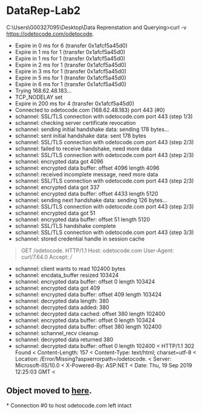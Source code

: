 
# DataRep-Lab2


C:\Users\G00327095\Desktop\Data Reprenstation and Querying>curl -v https://odetocode.com/odetocode.
* Expire in 0 ms for 6 (transfer 0x1afcf5a45d0)
* Expire in 1 ms for 1 (transfer 0x1afcf5a45d0)
* Expire in 1 ms for 1 (transfer 0x1afcf5a45d0)
* Expire in 2 ms for 1 (transfer 0x1afcf5a45d0)
* Expire in 3 ms for 1 (transfer 0x1afcf5a45d0)
* Expire in 5 ms for 1 (transfer 0x1afcf5a45d0)
* Expire in 6 ms for 1 (transfer 0x1afcf5a45d0)
*   Trying 168.62.48.183...
* TCP_NODELAY set
* Expire in 200 ms for 4 (transfer 0x1afcf5a45d0)
* Connected to odetocode.com (168.62.48.183) port 443 (#0)
* schannel: SSL/TLS connection with odetocode.com port 443 (step 1/3)
* schannel: checking server certificate revocation
* schannel: sending initial handshake data: sending 178 bytes...
* schannel: sent initial handshake data: sent 178 bytes
* schannel: SSL/TLS connection with odetocode.com port 443 (step 2/3)
* schannel: failed to receive handshake, need more data
* schannel: SSL/TLS connection with odetocode.com port 443 (step 2/3)
* schannel: encrypted data got 4096
* schannel: encrypted data buffer: offset 4096 length 4096
* schannel: received incomplete message, need more data
* schannel: SSL/TLS connection with odetocode.com port 443 (step 2/3)
* schannel: encrypted data got 337
* schannel: encrypted data buffer: offset 4433 length 5120
* schannel: sending next handshake data: sending 126 bytes...
* schannel: SSL/TLS connection with odetocode.com port 443 (step 2/3)
* schannel: encrypted data got 51
* schannel: encrypted data buffer: offset 51 length 5120
* schannel: SSL/TLS handshake complete
* schannel: SSL/TLS connection with odetocode.com port 443 (step 3/3)
* schannel: stored credential handle in session cache
> GET /odetocode. HTTP/1.1
> Host: odetocode.com
> User-Agent: curl/7.64.0
> Accept: */*
>
* schannel: client wants to read 102400 bytes
* schannel: encdata_buffer resized 103424
* schannel: encrypted data buffer: offset 0 length 103424
* schannel: encrypted data got 409
* schannel: encrypted data buffer: offset 409 length 103424
* schannel: decrypted data length: 380
* schannel: decrypted data added: 380
* schannel: decrypted data cached: offset 380 length 102400
* schannel: encrypted data buffer: offset 0 length 103424
* schannel: decrypted data buffer: offset 380 length 102400
* schannel: schannel_recv cleanup
* schannel: decrypted data returned 380
* schannel: decrypted data buffer: offset 0 length 102400
< HTTP/1.1 302 Found
< Content-Length: 157
< Content-Type: text/html; charset=utf-8
< Location: /Error/Missing?aspxerrorpath=/odetocode.
< Server: Microsoft-IIS/10.0
< X-Powered-By: ASP.NET
< Date: Thu, 19 Sep 2019 12:25:03 GMT
<
<html><head><title>Object moved</title></head><body>
<h2>Object moved to <a href="/Error/Missing?aspxerrorpath=/odetocode.">here</a>.</h2>
</body></html>
* Connection #0 to host odetocode.com left intact
